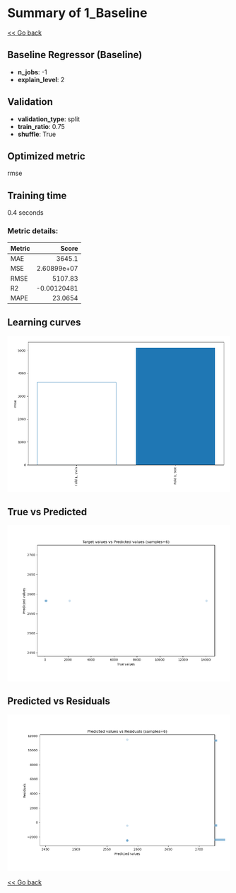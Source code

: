 # Summary of 1_Baseline

[<< Go back](../README.md)


## Baseline Regressor (Baseline)
- **n_jobs**: -1
- **explain_level**: 2

## Validation
 - **validation_type**: split
 - **train_ratio**: 0.75
 - **shuffle**: True

## Optimized metric
rmse

## Training time

0.4 seconds

### Metric details:
| Metric   |          Score |
|:---------|---------------:|
| MAE      | 3645.1         |
| MSE      |    2.60899e+07 |
| RMSE     | 5107.83        |
| R2       |   -0.00120481  |
| MAPE     |   23.0654      |



## Learning curves
![Learning curves](learning_curves.png)
## True vs Predicted

![True vs Predicted](true_vs_predicted.png)


## Predicted vs Residuals

![Predicted vs Residuals](predicted_vs_residuals.png)



[<< Go back](../README.md)
